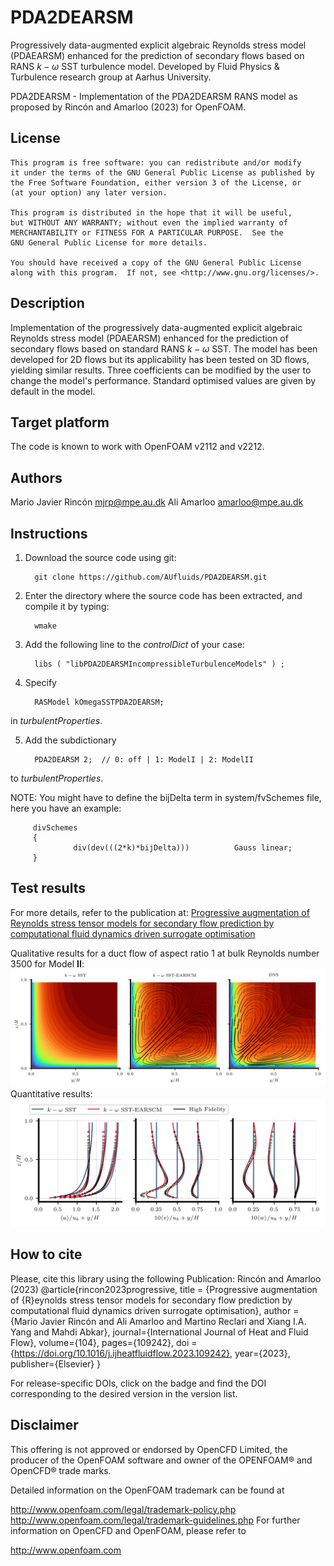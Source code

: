 # PDA2DEARSM
Progressively data-augmented explicit algebraic Reynolds stress model (PDAEARSM) enhanced for the prediction of secondary flows based on RANS $k-\omega$ SST turbulence model.
Developed by Fluid Physics & Turbulence research group at Aarhus University.

PDA2DEARSM - Implementation of the PDA2DEARSM RANS model
         as proposed by Rincón and Amarloo (2023) for OpenFOAM.

## License
    This program is free software: you can redistribute and/or modify
    it under the terms of the GNU General Public License as published by
    the Free Software Foundation, either version 3 of the License, or
    (at your option) any later version.

    This program is distributed in the hope that it will be useful,
    but WITHOUT ANY WARRANTY; without even the implied warranty of
    MERCHANTABILITY or FITNESS FOR A PARTICULAR PURPOSE.  See the
    GNU General Public License for more details.

    You should have received a copy of the GNU General Public License
    along with this program.  If not, see <http://www.gnu.org/licenses/>.

## Description
Implementation of the progressively data-augmented explicit algebraic Reynolds stress model (PDAEARSM)
enhanced for the prediction of secondary flows based on standard RANS $k-\omega$ SST.
The model has been developed for 2D flows but its applicability has been tested on 3D
flows, yielding similar results.
Three coefficients can be modified by the user to change the model's performance.
Standard optimised values are given by default in the model.

## Target platform
The code is known to work with OpenFOAM v2112 and v2212.

## Authors
Mario Javier Rincón <mjrp@mpe.au.dk>
Ali Amarloo <amarloo@mpe.au.dk>

## Instructions

1. Download the source code using git:

         git clone https://github.com/AUfluids/PDA2DEARSM.git

2. Enter the directory where the source code has been extracted, and compile it by typing: 

         wmake

3. Add the following line to the _controlDict_ of your case:

         libs ( "libPDA2DEARSMIncompressibleTurbulenceModels" ) ;

4. Specify

         RASModel kOmegaSSTPDA2DEARSM;

in _turbulentProperties_.

5. Add the subdictionary

         PDA2DEARSM 2;  // 0: off | 1: ModelI | 2: ModelII

to _turbulentProperties_.

NOTE: You might have to define the bijDelta term in system/fvSchemes file, here you have an example:

         divSchemes
         {
                  div(dev(((2*k)*bijDelta)))          Gauss linear;
         }

## Test results

For more details, refer to the publication at: 
[Progressive augmentation of Reynolds stress tensor models for secondary flow prediction by computational fluid dynamics driven surrogate optimisation](https://doi.org/10.1016/j.ijheatfluidflow.2023.109242)

Qualitative results for a duct flow of aspect ratio 1 at bulk Reynolds number 3500 for Model **II**:
![alt text](https://github.com/AUfluids/PDA2DEARSM/blob/main/testCases/ductFlowAR1Reb3500/SD_u.png)
Quantitative results:
![alt text](https://github.com/AUfluids/PDA2DEARSM/blob/main/testCases/ductFlowAR1Reb3500/SD_profiles.png)

## How to cite
Please, cite this library using the following Publication:
Rincón and Amarloo (2023)
         @article{rincon2023progressive,
                  title = {Progressive augmentation of {R}eynolds stress tensor models for secondary flow prediction by computational fluid dynamics driven surrogate optimisation},
                  author = {Mario Javier Rincón and Ali Amarloo and Martino Reclari and Xiang I.A. Yang and Mahdi Abkar},
                  journal={International Journal of Heat and Fluid Flow},
                  volume={104},
                  pages={109242},
                  doi = {https://doi.org/10.1016/j.ijheatfluidflow.2023.109242},
                  year={2023},
                  publisher={Elsevier}
                }
                
For release-specific DOIs, click on the badge and find the DOI corresponding to the desired version in the version list.

## Disclaimer
This offering is not approved or endorsed by OpenCFD Limited, the producer of the OpenFOAM software and owner of the OPENFOAM® and OpenCFD® trade marks.

Detailed information on the OpenFOAM trademark can be found at

http://www.openfoam.com/legal/trademark-policy.php
http://www.openfoam.com/legal/trademark-guidelines.php
For further information on OpenCFD and OpenFOAM, please refer to

http://www.openfoam.com
